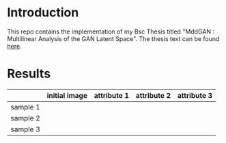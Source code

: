 # Introduction

This repo contains the implementation of my Bsc Thesis titled
"MddGAN : Multilinear Analysis of the GAN Latent Space". The thesis
text can be found [here](https://pergamos.lib.uoa.gr/uoa/dl/object/3059772).

# Results

|           | initial image | attribute 1 | attribute 2 | attribute 3 |
| --------- | ------------- | ----------- | ----------- | ----------- |
| sample 1  |               |             |             |             |
| sample 2  |               |             |             |             |
| sample 3  |               |             |             |             |
